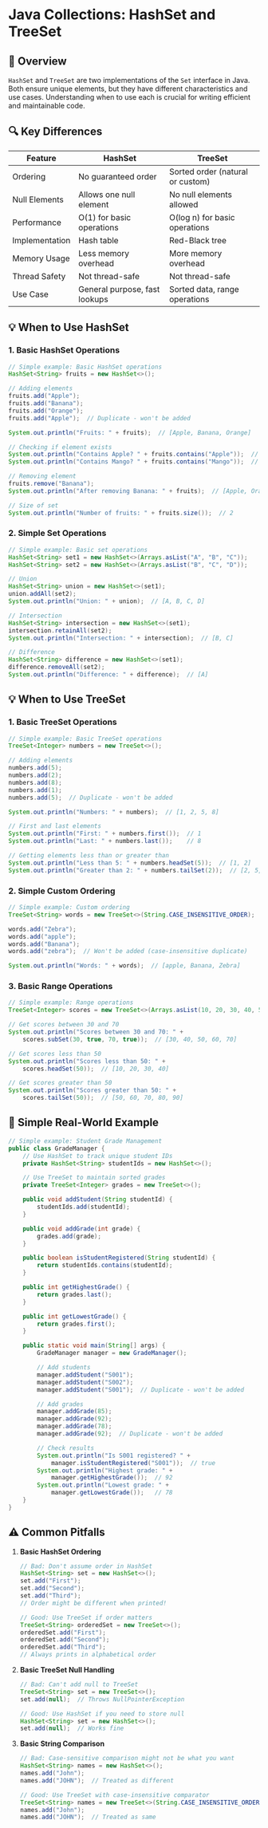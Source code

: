 # Java Collections: HashSet and TreeSet

## 📌 Overview

`HashSet` and `TreeSet` are two implementations of the `Set` interface in Java. Both ensure unique elements, but they have different characteristics and use cases. Understanding when to use each is crucial for writing efficient and maintainable code.

## 🔍 Key Differences

| Feature        | HashSet                       | TreeSet                          |
| -------------- | ----------------------------- | -------------------------------- |
| Ordering       | No guaranteed order           | Sorted order (natural or custom) |
| Null Elements  | Allows one null element       | No null elements allowed         |
| Performance    | O(1) for basic operations     | O(log n) for basic operations    |
| Implementation | Hash table                    | Red-Black tree                   |
| Memory Usage   | Less memory overhead          | More memory overhead             |
| Thread Safety  | Not thread-safe               | Not thread-safe                  |
| Use Case       | General purpose, fast lookups | Sorted data, range operations    |

## 💡 When to Use HashSet

### 1. Basic HashSet Operations

```java
// Simple example: Basic HashSet operations
HashSet<String> fruits = new HashSet<>();

// Adding elements
fruits.add("Apple");
fruits.add("Banana");
fruits.add("Orange");
fruits.add("Apple");  // Duplicate - won't be added

System.out.println("Fruits: " + fruits);  // [Apple, Banana, Orange]

// Checking if element exists
System.out.println("Contains Apple? " + fruits.contains("Apple"));  // true
System.out.println("Contains Mango? " + fruits.contains("Mango"));  // false

// Removing element
fruits.remove("Banana");
System.out.println("After removing Banana: " + fruits);  // [Apple, Orange]

// Size of set
System.out.println("Number of fruits: " + fruits.size());  // 2
```

### 2. Simple Set Operations

```java
// Simple example: Basic set operations
HashSet<String> set1 = new HashSet<>(Arrays.asList("A", "B", "C"));
HashSet<String> set2 = new HashSet<>(Arrays.asList("B", "C", "D"));

// Union
HashSet<String> union = new HashSet<>(set1);
union.addAll(set2);
System.out.println("Union: " + union);  // [A, B, C, D]

// Intersection
HashSet<String> intersection = new HashSet<>(set1);
intersection.retainAll(set2);
System.out.println("Intersection: " + intersection);  // [B, C]

// Difference
HashSet<String> difference = new HashSet<>(set1);
difference.removeAll(set2);
System.out.println("Difference: " + difference);  // [A]
```

## 💡 When to Use TreeSet

### 1. Basic TreeSet Operations

```java
// Simple example: Basic TreeSet operations
TreeSet<Integer> numbers = new TreeSet<>();

// Adding elements
numbers.add(5);
numbers.add(2);
numbers.add(8);
numbers.add(1);
numbers.add(5);  // Duplicate - won't be added

System.out.println("Numbers: " + numbers);  // [1, 2, 5, 8]

// First and last elements
System.out.println("First: " + numbers.first());  // 1
System.out.println("Last: " + numbers.last());    // 8

// Getting elements less than or greater than
System.out.println("Less than 5: " + numbers.headSet(5));  // [1, 2]
System.out.println("Greater than 2: " + numbers.tailSet(2));  // [2, 5, 8]
```

### 2. Simple Custom Ordering

```java
// Simple example: Custom ordering
TreeSet<String> words = new TreeSet<>(String.CASE_INSENSITIVE_ORDER);

words.add("Zebra");
words.add("apple");
words.add("Banana");
words.add("zebra");  // Won't be added (case-insensitive duplicate)

System.out.println("Words: " + words);  // [apple, Banana, Zebra]
```

### 3. Basic Range Operations

```java
// Simple example: Range operations
TreeSet<Integer> scores = new TreeSet<>(Arrays.asList(10, 20, 30, 40, 50, 60, 70, 80, 90));

// Get scores between 30 and 70
System.out.println("Scores between 30 and 70: " +
    scores.subSet(30, true, 70, true));  // [30, 40, 50, 60, 70]

// Get scores less than 50
System.out.println("Scores less than 50: " +
    scores.headSet(50));  // [10, 20, 30, 40]

// Get scores greater than 50
System.out.println("Scores greater than 50: " +
    scores.tailSet(50));  // [50, 60, 70, 80, 90]
```

## 🧪 Simple Real-World Example

```java
// Simple example: Student Grade Management
public class GradeManager {
    // Use HashSet to track unique student IDs
    private HashSet<String> studentIds = new HashSet<>();

    // Use TreeSet to maintain sorted grades
    private TreeSet<Integer> grades = new TreeSet<>();

    public void addStudent(String studentId) {
        studentIds.add(studentId);
    }

    public void addGrade(int grade) {
        grades.add(grade);
    }

    public boolean isStudentRegistered(String studentId) {
        return studentIds.contains(studentId);
    }

    public int getHighestGrade() {
        return grades.last();
    }

    public int getLowestGrade() {
        return grades.first();
    }

    public static void main(String[] args) {
        GradeManager manager = new GradeManager();

        // Add students
        manager.addStudent("S001");
        manager.addStudent("S002");
        manager.addStudent("S001");  // Duplicate - won't be added

        // Add grades
        manager.addGrade(85);
        manager.addGrade(92);
        manager.addGrade(78);
        manager.addGrade(92);  // Duplicate - won't be added

        // Check results
        System.out.println("Is S001 registered? " +
            manager.isStudentRegistered("S001"));  // true
        System.out.println("Highest grade: " +
            manager.getHighestGrade());  // 92
        System.out.println("Lowest grade: " +
            manager.getLowestGrade());   // 78
    }
}
```

## ⚠️ Common Pitfalls

1. **Basic HashSet Ordering**

   ```java
   // Bad: Don't assume order in HashSet
   HashSet<String> set = new HashSet<>();
   set.add("First");
   set.add("Second");
   set.add("Third");
   // Order might be different when printed!

   // Good: Use TreeSet if order matters
   TreeSet<String> orderedSet = new TreeSet<>();
   orderedSet.add("First");
   orderedSet.add("Second");
   orderedSet.add("Third");
   // Always prints in alphabetical order
   ```

2. **Basic TreeSet Null Handling**

   ```java
   // Bad: Can't add null to TreeSet
   TreeSet<String> set = new TreeSet<>();
   set.add(null);  // Throws NullPointerException

   // Good: Use HashSet if you need to store null
   HashSet<String> set = new HashSet<>();
   set.add(null);  // Works fine
   ```

3. **Basic String Comparison**

   ```java
   // Bad: Case-sensitive comparison might not be what you want
   HashSet<String> names = new HashSet<>();
   names.add("John");
   names.add("JOHN");  // Treated as different

   // Good: Use TreeSet with case-insensitive comparator
   TreeSet<String> names = new TreeSet<>(String.CASE_INSENSITIVE_ORDER);
   names.add("John");
   names.add("JOHN");  // Treated as same
   ```
